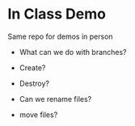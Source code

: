 In Class Demo
============

Same repo for demos in person

* What can we do with branches?
* Create?
* Destroy?

* Can we rename files?
* move files?
